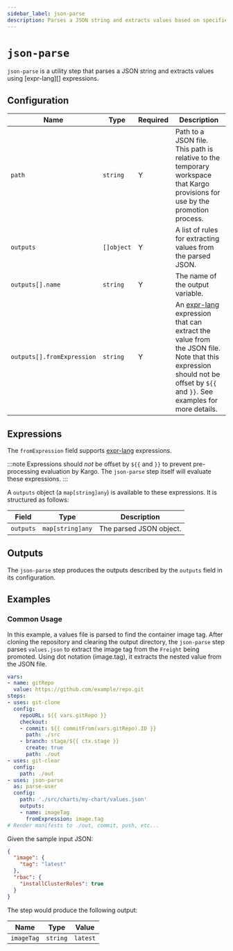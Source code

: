 ```yaml
---
sidebar_label: json-parse
description: Parses a JSON string and extracts values based on specified expressions.
---
```


# `json-parse`

`json-parse` is a utility step that parses a JSON string and extracts values using [expr-lang][] expressions.

## Configuration

| Name | Type | Required | Description |
|------|------|----------|-------------|
| `path` | `string` | Y | Path to a JSON file. This path is relative to the temporary workspace that Kargo provisions for use by the promotion process. |
| `outputs` | `[]object` | Y | A list of rules for extracting values from the parsed JSON. |
| `outputs[].name` | `string` | Y | The name of the output variable. |
| `outputs[].fromExpression` | `string` | Y | An [expr-lang](https://expr-lang.org/) expression that can extract the value from the JSON file. Note that this expression should not be offset by `${{` and `}}`. See examples for more details. |

## Expressions

The `fromExpression` field supports [expr-lang](https://expr-lang.org/) expressions.

:::note
Expressions should _not_ be offset by `${{` and `}}` to prevent pre-processing evaluation by Kargo. The `json-parse` step itself will evaluate these expressions.
:::

A `outputs` object (a `map[string]any`) is available to these expressions. It is structured as follows:

| Field | Type | Description |
|-------|------|-------------|
| `outputs` | `map[string]any` | The parsed JSON object. |

## Outputs

The `json-parse` step produces the outputs described by the `outputs` field in its configuration.

## Examples

### Common Usage

In this example, a values file is parsed to find the container image tag.
After cloning the repository and clearing the output directory, the `json-parse` step parses `values.json`
to extract the image tag from the `Freight` being promoted.
Using dot notation (image.tag), it extracts the nested value from the JSON file.

```yaml
vars:
- name: gitRepo
  value: https://github.com/example/repo.git
steps:
- uses: git-clone
  config:
    repoURL: ${{ vars.gitRepo }}
    checkout:
    - commit: ${{ commitFrom(vars.gitRepo).ID }}
      path: ./src
    - branch: stage/${{ ctx.stage }}
      create: true
      path: ./out
- uses: git-clear
  config:
    path: ./out
- uses: json-parse
  as: parse-user
  config:
    path: './src/charts/my-chart/values.json'
    outputs:
    - name: imageTag
      fromExpression: image.tag
# Render manifests to ./out, commit, push, etc...
```

Given the sample input JSON:

```json
{
  "image": {
    "tag": "latest"
  },
  "rbac": {
    "installClusterRoles": true
  }
}
```

The step would produce the following output:

| Name | Type | Value |
|------|------|-------|
| `imageTag` | `string` | `latest` |
